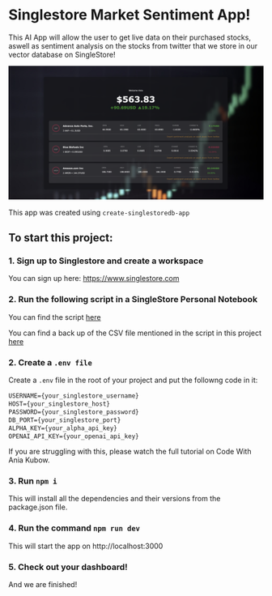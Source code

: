# Singlestore Market Sentiment App!

This AI App will allow the user to get live data on their purchased stocks, aswell as sentiment analysis on the stocks from twitter that we store in our vector database on SingleStore!

![image](preview.png)

This app was created using `create-singlestoredb-app`

## To start this project:
### 1. Sign up to Singlestore and create a workspace

You can sign up here: https://www.singlestore.com

### 2. Run the following script in a SingleStore Personal Notebook

You can find the script [here](tweets.ipynb)

You can find a back up of the CSV file mentioned in the script in this project [here](https://github.com/kubowania/tweet_sentiment_stock_market)

### 2. Create a `.env file`

Create a `.env` file in the root of your project and put the followng code in it:
```
USERNAME={your_singlestore_username}
HOST={your_singlestore_host}
PASSWORD={your_singlestore_password}
DB_PORT={your_singlestore_port}
ALPHA_KEY={your_alpha_api_key}
OPENAI_API_KEY={your_openai_api_key}
```
If you are struggling with this, please watch the full tutorial on Code With Ania Kubow.

### 3. Run `npm i`

This will install all the dependencies and their versions from the package.json file.

### 4. Run the command `npm run dev`

This will start the app on http://localhost:3000

### 5. Check out your dashboard!

And we are finished!
